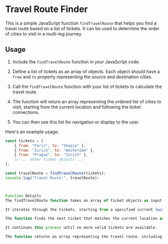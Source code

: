 # Travel Route Finder

This is a simple JavaScript function `findTravelRoute` that helps you find a travel route based on a list of tickets. It can be used to determine the order of cities to visit in a multi-leg journey.

## Usage

1. Include the `findTravelRoute` function in your JavaScript code.

2. Define a list of tickets as an array of objects. Each object should have a `from` and `to` property representing the source and destination cities.

3. Call the `findTravelRoute` function with your list of tickets to calculate the travel route.

4. The function will return an array representing the ordered list of cities to visit, starting from the current location and following the ticket connections.

5. You can then use this list for navigation or display to the user.

Here's an example usage:

```javascript
const tickets = [
    { from: "Paris", to: "Skopje" },
    { from: "Zurich", to: "Amsterdam" },
    { from: "Prague", to: "Zurich" },
    // ... other ticket objects ...
];

const travelRoute = findTravelRoute(tickets);
console.log("Travel Route:", travelRoute);



Function Details
The findTravelRoute function takes an array of ticket objects as input.

It iterates through the tickets, starting from a specified current location (in this case, "Kiev").

The function finds the next ticket that matches the current location as the source city and updates the current location to the destination city.

It continues this process until no more valid tickets are available.

The function returns an array representing the travel route, including the cities to visit in the correct order.

```
